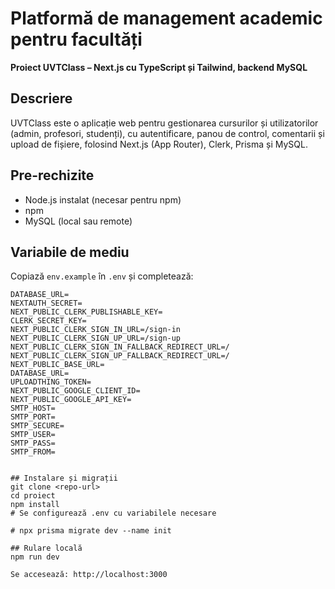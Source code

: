 # Platformă de management academic pentru facultăți

**Proiect UVTClass – Next.js cu TypeScript și Tailwind, backend MySQL**

## Descriere
UVTClass este o aplicație web pentru gestionarea cursurilor și utilizatorilor (admin, profesori, studenți), cu autentificare, panou de control, comentarii și upload de fișiere, folosind Next.js (App Router), Clerk, Prisma și MySQL.

## Pre-rechizite
- Node.js instalat (necesar pentru npm)
- npm
- MySQL (local sau remote)

## Variabile de mediu
Copiază `env.example` în `.env` și completează:
```env
DATABASE_URL=
NEXTAUTH_SECRET=
NEXT_PUBLIC_CLERK_PUBLISHABLE_KEY=
CLERK_SECRET_KEY=
NEXT_PUBLIC_CLERK_SIGN_IN_URL=/sign-in
NEXT_PUBLIC_CLERK_SIGN_UP_URL=/sign-up
NEXT_PUBLIC_CLERK_SIGN_IN_FALLBACK_REDIRECT_URL=/
NEXT_PUBLIC_CLERK_SIGN_UP_FALLBACK_REDIRECT_URL=/
NEXT_PUBLIC_BASE_URL=
DATABASE_URL=
UPLOADTHING_TOKEN=
NEXT_PUBLIC_GOOGLE_CLIENT_ID=
NEXT_PUBLIC_GOOGLE_API_KEY=
SMTP_HOST=
SMTP_PORT=
SMTP_SECURE=
SMTP_USER=
SMTP_PASS=
SMTP_FROM=


## Instalare și migrații
git clone <repo-url>
cd proiect
npm install
# Se configurează .env cu variabilele necesare

# npx prisma migrate dev --name init

## Rulare locală
npm run dev

Se accesează: http://localhost:3000
